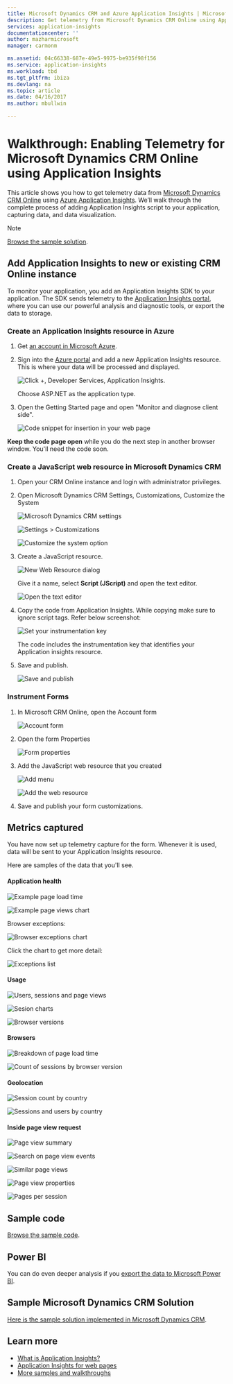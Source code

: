 ```yaml
---
title: Microsoft Dynamics CRM and Azure Application Insights | Microsoft Docs
description: Get telemetry from Microsoft Dynamics CRM Online using Application Insights. Walkthrough of setup, getting data, visualization and export.
services: application-insights
documentationcenter: ''
author: mazharmicrosoft
manager: carmonm

ms.assetid: 04c66338-687e-49e5-9975-be935f98f156
ms.service: application-insights
ms.workload: tbd
ms.tgt_pltfrm: ibiza
ms.devlang: na
ms.topic: article
ms.date: 04/16/2017
ms.author: mbullwin

---
```

# Walkthrough: Enabling Telemetry for Microsoft Dynamics CRM Online using Application Insights
This article shows you how to get telemetry data from [Microsoft Dynamics CRM Online](https://www.dynamics.com/) using [Azure Application Insights](https://azure.microsoft.com/services/application-insights/). We’ll walk through the complete process of adding Application Insights script to your application, capturing data, and data visualization.

> [!NOTE]
> [Browse the sample solution](https://dynamicsandappinsights.codeplex.com/).
> 
> 

## Add Application Insights to new or existing CRM Online instance
To monitor your application, you add an Application Insights SDK to your application. The SDK sends telemetry to the [Application Insights portal](https://portal.azure.com), where you can use our powerful analysis and diagnostic tools, or export the data to storage.

### Create an Application Insights resource in Azure
1. Get [an account in Microsoft Azure](http://azure.com/pricing). 
2. Sign into the [Azure portal](https://portal.azure.com) and add a new Application Insights resource. This is where your data will be processed and displayed.
   
    ![Click +, Developer Services, Application Insights.](./media/app-insights-sample-mscrm/01.png)
   
    Choose ASP.NET as the application type.
3. Open the Getting Started page and open "Monitor and diagnose client side".
   
    ![Code snippet for insertion in your web page](./media/app-insights-sample-mscrm/03.png)

**Keep the code page open** while you do the next step in another browser window. You'll need the code soon. 

### Create a JavaScript web resource in Microsoft Dynamics CRM
1. Open your CRM Online instance and login with administrator privileges.
2. Open Microsoft Dynamics CRM Settings, Customizations, Customize the System
   
    ![Microsoft Dynamics CRM settings](./media/app-insights-sample-mscrm/04.png)
   
    ![Settings > Customizations](./media/app-insights-sample-mscrm/05.png)

    ![Customize the system option](./media/app-insights-sample-mscrm/06.png)

1. Create a JavaScript resource.
   
    ![New Web Resource dialog](./media/app-insights-sample-mscrm/07.png)
   
    Give it a name, select **Script (JScript)** and open the text editor.
   
    ![Open the text editor](./media/app-insights-sample-mscrm/08.png)
2. Copy the code from Application Insights. While copying make sure to ignore script tags. Refer below screenshot:
   
    ![Set your instrumentation key](./media/app-insights-sample-mscrm/09.png)
   
    The code includes the instrumentation key that identifies your Application insights resource.
3. Save and publish.
   
    ![Save and publish](./media/app-insights-sample-mscrm/10.png)

### Instrument Forms
1. In Microsoft CRM Online, open the Account form
   
    ![Account form](./media/app-insights-sample-mscrm/11.png)
2. Open the form Properties
   
    ![Form properties](./media/app-insights-sample-mscrm/12.png)
3. Add the JavaScript web resource that you created
   
    ![Add menu](./media/app-insights-sample-mscrm/13.png)
   
    ![Add the web resource](./media/app-insights-sample-mscrm/14.png)
4. Save and publish your form customizations.

## Metrics captured
You have now set up telemetry capture for the form. Whenever it is used, data will be sent to your Application Insights resource.

Here are samples of the data that you'll see.

#### Application health
![Example page load time](./media/app-insights-sample-mscrm/15.png)

![Example page views chart](./media/app-insights-sample-mscrm/16.png)

Browser exceptions:

![Browser exceptions chart](./media/app-insights-sample-mscrm/17.png)

Click the chart to get more detail:

![Exceptions list](./media/app-insights-sample-mscrm/18.png)

#### Usage
![Users, sessions and page views](./media/app-insights-sample-mscrm/19.png)

![Sesion charts](./media/app-insights-sample-mscrm/20.png)

![Browser versions](./media/app-insights-sample-mscrm/21.png)

#### Browsers
![Breakdown of page load time](./media/app-insights-sample-mscrm/22.png)

![Count of sessions by browser version](./media/app-insights-sample-mscrm/23.png)

#### Geolocation
![Session count by country](./media/app-insights-sample-mscrm/24.png)

![Sessions and users by country](./media/app-insights-sample-mscrm/25.png)

#### Inside page view request
![Page view summary](./media/app-insights-sample-mscrm/26.png)

![Search on page view events](./media/app-insights-sample-mscrm/27.png)

![Similar page views](./media/app-insights-sample-mscrm/28.png)

![Page view properties](./media/app-insights-sample-mscrm/29.png)

![Pages per session](./media/app-insights-sample-mscrm/30.png)

## Sample code
[Browse the sample code](https://dynamicsandappinsights.codeplex.com/).

## Power BI
You can do even deeper analysis if you [export the data to Microsoft Power BI](app-insights-export-power-bi.md).

## Sample Microsoft Dynamics CRM Solution
[Here is the sample solution implemented in Microsoft Dynamics CRM](https://dynamicsandappinsights.codeplex.com/).

## Learn more
* [What is Application Insights?](app-insights-overview.md)
* [Application Insights for web pages](app-insights-javascript.md)
* [More samples and walkthroughs](app-insights-code-samples.md)
